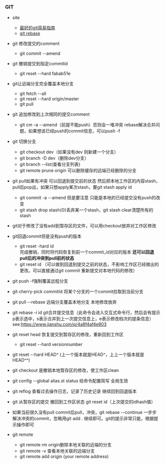 ### GIT
* site
  * [最好的git简易指南](http://rogerdudler.github.io/git-guide/index.zh.html)
  * [git rebase](http://jartto.wang/2018/12/11/git-rebase/) 
* git 修改提交的comment
    *  git commit --amend
* git 撤销提交到指定commitid
   *    git reset --hard fabab51e

* git让远端分支完全覆盖本地分支
   * git fetch --all   
   * git reset --hard origin/master  
   *  git pull


* git 追加修改到上次相同的提交comment
   * git cm -a --amend（前提不能push）否则会一堆冲突 rebase解决合并问题，如果想该已经push的commit信息，可以push -f
* git 切换分支
   * git checkout dev（如果没有dev 则新建一个分支）
   * git branch -D dev（删除dev分支）
   * git branch --list(查看分支列表)
   * git remote prune origin 可以删除缓存的远端已经删除的分支
* git pull如果有冲突 可以回退到提交前的状态 然后把本地工作区的内容stash，pull后pop出，如果只想apply某次stash，要git stash apply id
    * git commit -a --amend 但是要注意 只能是本地的已经提交没有push的改变
    * git stash drop stash{0}丢弃某一个stash，git stash clear清楚所有的stash
* git对于修改了没有add到暂存区的文件，可以用checkout放弃对工作区修改
* git回退commit但是没有push的版本
  * git reset -hard id  
    完成撤销，同时将代码恢复到前一个commit_id对应的版本
    **还可以回退pull后的冲突到pull前的状态** 
  *  git reset id （可以做到回退到提交之前的状态，不影响工作区已经做出的更改。可以直接通过git commit 重新提交对本地代码的修改）

* git push -f强制覆盖远程分支
* git cherry-pick commitId 将某个分支的一个commit拉取到当前分支
* git pull --rebase 远端分支覆盖本地分支 本地修改放弃
* git rebase -i id git合并提交信息（此命令会进入交互式命令行，然后会有提示p表示选中，s表示合并到上一次提交信息上，e表示修改档次的提条信息）see:https://www.jianshu.com/p/4a8f4af4e803
*  git reset head 恢复提交到暂存区的修改，重新回到工作区
   * git reset --hard versionnumber
  * git reset --hard HEAD^ (上一个版本就是HEAD^，上上一个版本就是HEAD^^)
  * git checkout 是撤销本地暂存区的修改，使工作区clean
  *  git config --global alias.st status 给命令配置简写 全局生效
  * git reflog 查看过去操作日志，记录了历史记录 继续回到回退版本
  * git 从暂存区的提交 撤回到工作区状态  git reset id（上次提交的idhash值）
  * 如果当前很久没有pull commit后pull，冲突，git rebase --continue 一步步解决冲突的commit，忽略用git add . 继续即可。git的提示非常只能，根据提示操作即可
  * git remote 
    * git remote rm origin删除本地关联的远端的分支
    * git remote -v 查看本地关联的远端分支
    * git remote add origin (your remote address)